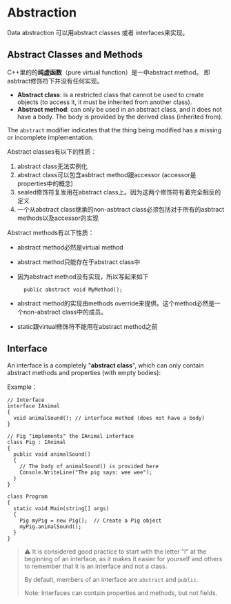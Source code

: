 # Abstraction

Data abstraction 可以用abstract classes 或者 interfaces来实现。

## Abstract Classes and Methods

C++里的的**纯虚函数**（pure virtual function）是一中abstract method。
即asbtract修饰符下并没有任何实现。

* **Abstract class**: is a restricted class that cannot be used to create objects (to access it, it must be inherited from another class).
* **Abstract method**: can only be used in an abstract class, and it does not have a body. The body is provided by the derived class (inherited from).

The `abstract` modifier indicates that the thing being modified has a missing or incomplete implementation. 

Abstract classes有以下的性质：

1. abstract class无法实例化
1. abstract class可以包含asbtract method跟accessor (accessor是properties中的概念)
1. sealed修饰符复发用在abstract class上。因为这两个修饰符有着完全相反的定义
1. 一个从abstract class继承的non-asbtract class必须包括对于所有的asbtract methods以及accessor的实现

Abstract methods有以下性质：

* abstract method必然是virtual method
* abstract method只能存在于abstract class中
* 因为abstract method没有实现，所以写起来如下
        
        public abstract void MyMethod();

* abstract method的实现由methods override来提供。这个method必然是一个non-abstract class中的成员。
* static跟virtual修饰符不能用在abstract method之前


## Interface

An interface is a completely "**abstract class**", which can only contain abstract methods and properties (with empty bodies):

Example：

    // Interface
    interface IAnimal 
    {
      void animalSound(); // interface method (does not have a body)
    }

    // Pig "implements" the IAnimal interface
    class Pig : IAnimal 
    {
      public void animalSound() 
      {
        // The body of animalSound() is provided here
        Console.WriteLine("The pig says: wee wee");
      }
    }

    class Program 
    {
      static void Main(string[] args) 
      {
        Pig myPig = new Pig();  // Create a Pig object
        myPig.animalSound();
      }
    }

> :warning:  It is considered good practice to start with the letter "I" at the beginning of an interface, as it makes it easier for yourself and others to remember that it is an interface and not a class.
>
>  By default, members of an interface are `abstract` and `public`.
>
>  Note: Interfaces can contain properties and methods, but not fields.


